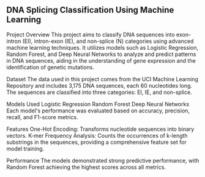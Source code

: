 ## DNA Splicing Classification Using Machine Learning

Project Overview
This project aims to classify DNA sequences into exon-intron (EI), intron-exon (IE), and non-splice (N) categories using advanced machine learning techniques. It utilizes models such as Logistic Regression, Random Forest, and Deep Neural Networks to analyze and predict patterns in DNA sequences, aiding in the understanding of gene expression and the identification of genetic mutations.

Dataset
The data used in this project comes from the UCI Machine Learning Repository and includes 3,175 DNA sequences, each 60 nucleotides long. The sequences are classified into three categories: EI, IE, and non-splice.

Models Used
Logistic Regression
Random Forest
Deep Neural Networks
Each model's performance was evaluated based on accuracy, precision, recall, and F1-score metrics.

Features
One-Hot Encoding: Transforms nucleotide sequences into binary vectors.
K-mer Frequency Analysis: Counts the occurrences of k-length substrings in the sequences, providing a comprehensive feature set for model training.

Performance
The models demonstrated strong predictive performance, with Random Forest achieving the highest scores across all metrics.
